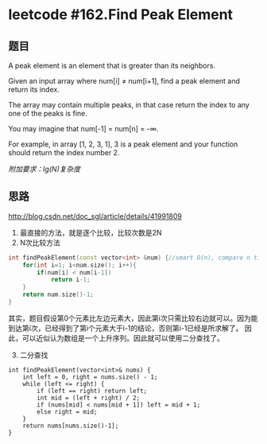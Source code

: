 # leetcode #162.Find Peak Element
## 题目
A peak element is an element that is greater than its neighbors.

Given an input array where num[i] ≠ num[i+1], find a peak element and return its index.

The array may contain multiple peaks, in that case return the index to any one of the peaks is fine.

You may imagine that num[-1] = num[n] = -∞.

For example, in array [1, 2, 3, 1], 3 is a peak element and your function should return the index number 2.

*附加要求：lg(N)复杂度*
## 思路
http://blog.csdn.net/doc_sgl/article/details/41991809

1. 最直接的方法，就是逐个比较，比较次数是2N
2. N次比较方法
```cpp
int findPeakElement(const vector<int> &num) {//smart O(n), compare n times.  
    for(int i=1; i<num.size(); i++){  
        if(num[i] < num[i-1])  
            return i-1;  
    }  
    return num.size()-1;  
}  
```
其实，题目假设第0个元素比左边元素大，因此第i次只需比较右边就可以。因为能到达第i次，已经得到了第i个元素大于i-1的结论，否则第i-1已经是所求解了。
因此，可以近似认为数组是一个上升序列。因此就可以使用二分查找了。

3. 二分查找
```
int findPeakElement(vector<int>& nums) {
    int left = 0, right = nums.size() - 1;
    while (left <= right) {
        if (left == right) return left;
        int mid = (left + right) / 2;
        if (nums[mid] < nums[mid + 1]) left = mid + 1;
        else right = mid;
    }        
    return nums[nums.size()-1];
}
```
